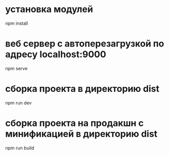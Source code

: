 # установка модулей
npm install
# веб сервер с автоперезагрузкой по адресу localhost:9000
npm serve
# сборка проекта в директорию dist
npm run dev
# сборка проекта на продакшн с минификацией в директорию dist
npm run build
